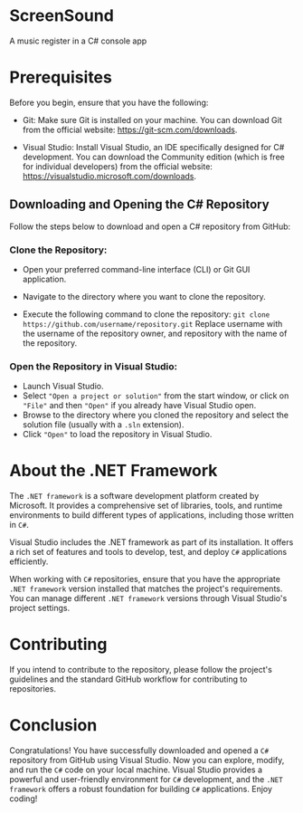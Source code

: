 # ScreenSound
A music register in a C# console app

# Prerequisites
Before you begin, ensure that you have the following:
 
- Git: Make sure Git is installed on your machine. You can download Git from the official website: https://git-scm.com/downloads.
 
- Visual Studio: Install Visual Studio, an IDE specifically designed for C# development. You can download the Community edition (which is free for individual developers) from the official website: https://visualstudio.microsoft.com/downloads.
 
## Downloading and Opening the C# Repository
Follow the steps below to download and open a C# repository from GitHub:
 
### Clone the Repository:
 
- Open your preferred command-line interface (CLI) or Git GUI application.
 
- Navigate to the directory where you want to clone the repository.
 
- Execute the following command to clone the repository:
````git clone https://github.com/username/repository.git````
Replace username with the username of the repository owner, and repository with the name of the repository.
 
### Open the Repository in Visual Studio:
 
- Launch Visual Studio.
- Select ````"Open a project or solution"```` from the start window, or click on ````"File"```` and then ````"Open"```` if you already have Visual Studio open.
- Browse to the directory where you cloned the repository and select the solution file (usually with a ````.sln```` extension).
- Click ````"Open"```` to load the repository in Visual Studio.
 
# About the .NET Framework
The ````.NET framework```` is a software development platform created by Microsoft. It provides a comprehensive set of libraries, tools, and runtime environments to build different types of applications, including those written in ````C#````.
 
Visual Studio includes the .NET framework as part of its installation. It offers a rich set of features and tools to develop, test, and deploy ````C#```` applications efficiently.
 
When working with ````C#```` repositories, ensure that you have the appropriate ````.NET framework```` version installed that matches the project's requirements. You can manage different ````.NET framework```` versions through Visual Studio's project settings.

# Contributing
If you intend to contribute to the repository, please follow the project's guidelines and the standard GitHub workflow for contributing to repositories.

# Conclusion
Congratulations! You have successfully downloaded and opened a ````C#```` repository from GitHub using Visual Studio. Now you can explore, modify, and run the ````C#```` code on your local machine. Visual Studio provides a powerful and user-friendly environment for ````C#```` development, and the ````.NET framework```` offers a robust foundation for building ````C#```` applications. Enjoy coding!
